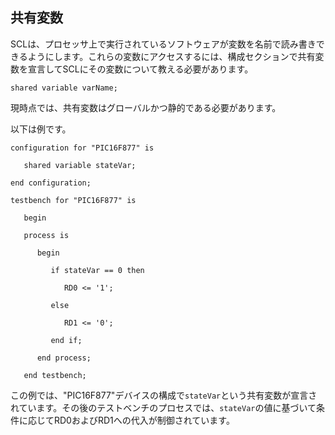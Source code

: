 ## 共有変数

SCLは、プロセッサ上で実行されているソフトウェアが変数を名前で読み書きできるようにします。これらの変数にアクセスするには、構成セクションで共有変数を宣言してSCLにその変数について教える必要があります。

```scl
shared variable varName;
```

現時点では、共有変数はグローバルかつ静的である必要があります。

以下は例です。

```scl
configuration for "PIC16F877" is

   shared variable stateVar;

end configuration;

testbench for "PIC16F877" is

   begin

   process is

      begin

         if stateVar == 0 then

            RD0 <= '1';

         else

            RD1 <= '0';

         end if;

      end process;

   end testbench;
```

この例では、"PIC16F877"デバイスの構成で`stateVar`という共有変数が宣言されています。その後のテストベンチのプロセスでは、`stateVar`の値に基づいて条件に応じてRD0およびRD1への代入が制御されています。